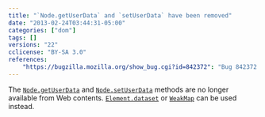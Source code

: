 ```yaml
---
title: "`Node.getUserData` and `setUserData` have been removed"
date: "2013-02-24T03:44:31-05:00"
categories: ["dom"]
tags: []
versions: "22"
cclicense: "BY-SA 3.0"
references:
    "https://bugzilla.mozilla.org/show_bug.cgi?id=842372": "Bug 842372 – Make getUserData and setUserData ChromeOnly"
---
```

The [`Node.getUserData`](https://developer.mozilla.org/en-US/docs/Web/API/Node.getUserData) and [`Node.setUserData`](https://developer.mozilla.org/en-US/docs/Web/API/Node.setUserData) methods are no longer available from Web contents. [`Element.dataset`](https://developer.mozilla.org/en-US/docs/Web/API/Element.dataset) or [`WeakMap`](https://developer.mozilla.org/en-US/docs/Web/JavaScript/Reference/Global_Objects/WeakMap) can be used instead.
